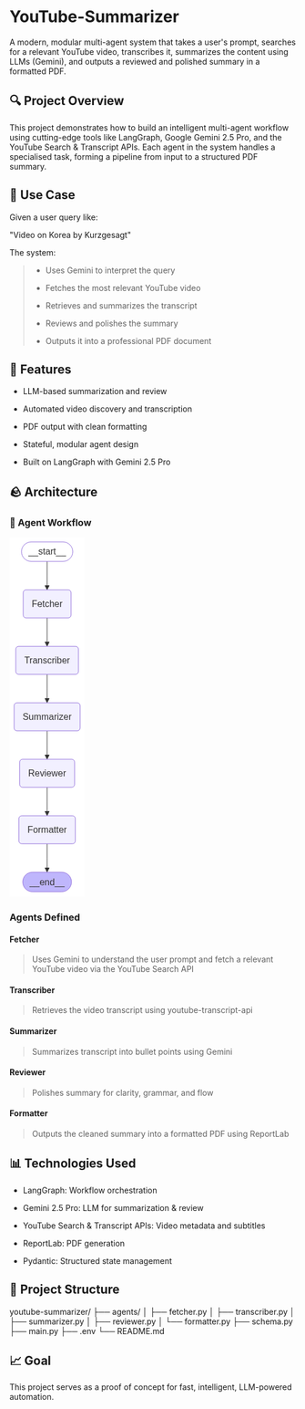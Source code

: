 # YouTube-Summarizer
A modern, modular multi-agent system that takes a user's prompt, searches for a relevant YouTube video, transcribes it, summarizes the content using LLMs (Gemini), and outputs a reviewed and polished summary in a formatted PDF.

## 🔍 Project Overview

This project demonstrates how to build an intelligent multi-agent workflow using cutting-edge tools like LangGraph, Google Gemini 2.5 Pro, and the YouTube Search & Transcript APIs. Each agent in the system handles a specialised task, forming a pipeline from input to a structured PDF summary.

## 👤 Use Case

Given a user query like:

"Video on Korea by Kurzgesagt"

The system:

> - Uses Gemini to interpret the query
>
> - Fetches the most relevant YouTube video
>
> - Retrieves and summarizes the transcript
>
> - Reviews and polishes the summary
>
> - Outputs it into a professional PDF document

## 🚀 Features

- LLM-based summarization and review

- Automated video discovery and transcription

- PDF output with clean formatting

- Stateful, modular agent design

- Built on LangGraph with Gemini 2.5 Pro

## 🪨 Architecture

### 📄 Agent Workflow
![alt text](<Agent System 2.png>)

### Agents Defined

#### Fetcher

> Uses Gemini to understand the user prompt and fetch a relevant YouTube video via the YouTube Search API

#### Transcriber

> Retrieves the video transcript using youtube-transcript-api

#### Summarizer

> Summarizes transcript into bullet points using Gemini

#### Reviewer

> Polishes summary for clarity, grammar, and flow

#### Formatter

> Outputs the cleaned summary into a formatted PDF using ReportLab

## 📊 Technologies Used

- LangGraph: Workflow orchestration

- Gemini 2.5 Pro: LLM for summarization & review

- YouTube Search & Transcript APIs: Video metadata and subtitles

- ReportLab: PDF generation

- Pydantic: Structured state management

## 📁 Project Structure

youtube-summarizer/
├── agents/
│   ├── fetcher.py
│   ├── transcriber.py
│   ├── summarizer.py
│   ├── reviewer.py
│   └── formatter.py
├── schema.py
├── main.py
├── .env
└── README.md

## 📈 Goal

This project serves as a proof of concept for fast, intelligent, LLM-powered automation.